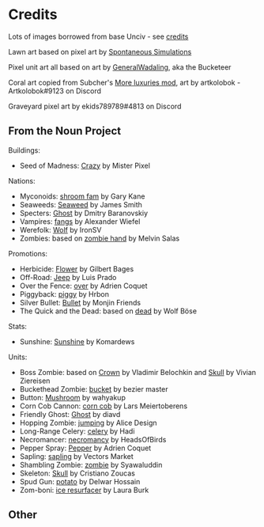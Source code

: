 # Credits

Lots of images borrowed from base Unciv - see [credits](https://github.com/yairm210/Unciv/blob/master/docs/Credits.md)

Lawn art based on pixel art by [Spontaneous Simulations](https://aoiti.itch.io/)

Pixel unit art all based on art by [GeneralWadaling](https://github.com/GeneralWadaling), aka the Bucketeer

Coral art copied from Subcher's [More luxuries mod](https://github.com/Subcher/More-Luxuries), art by artkolobok - Artkolobok#9123 on Discord

Graveyard pixel art by ekids789789#4813 on Discord

## From the Noun Project

Buildings:
* Seed of Madness: [Crazy](https://thenounproject.com/icon/crazy-35850/) by Mister Pixel

Nations:
* Myconoids: [shroom fam](https://thenounproject.com/icon/shroom-fam-5211372/) by Gary Kane
* Seaweeds: [Seaweed](https://thenounproject.com/icon/seaweed-887644/) by James Smith
* Specters: [Ghost](https://thenounproject.com/icon/ghost-7897/) by Dmitry Baranovskiy
* Vampires: [fangs](https://thenounproject.com/icon/fangs-50658/) by Alexander Wiefel
* Werefolk: [Wolf](https://thenounproject.com/icon/wolf-4074312/) by IronSV
* Zombies: based on [zombie hand](https://thenounproject.com/icon/zombie-hand-3994055/) by Melvin Salas

Promotions:
* Herbicide: [Flower](https://thenounproject.com/icon/flower-53611/) by Gilbert Bages
* Off-Road: [Jeep](https://thenounproject.com/icon/jeep-7854/) by Luis Prado
* Over the Fence: [over](https://thenounproject.com/icon/over-2900915/) by Adrien Coquet
* Piggyback: [piggy](https://thenounproject.com/icon/piggy-2964621/) by Hrbon
* Silver Bullet: [Bullet](https://thenounproject.com/icon/bullet-1048861/) by Monjin Friends
* The Quick and the Dead: based on [dead](https://thenounproject.com/icon/dead-218870/) by Wolf Böse

Stats:
* Sunshine: [Sunshine](https://thenounproject.com/icon/sunshine-4669601/) by Komardews

Units:
* Boss Zombie: based on [Crown](https://thenounproject.com/term/Crown/891413) by Vladimir Belochkin and [Skull](https://thenounproject.com/term/skull/29715/) by Vivian Ziereisen
* Buckethead Zombie: [bucket](https://thenounproject.com/icon/bucket-1585520/) by bezier master
* Button: [Mushroom](https://thenounproject.com/icon/mushroom-5561415/) by wahyakup
* Corn Cob Cannon: [corn cob](https://thenounproject.com/icon/corn-cob-3929228/) by Lars Meiertoberens
* Friendly Ghost: [Ghost](https://thenounproject.com/icon/ghost-215178/) by diavd
* Hopping Zombie: [jumping](https://thenounproject.com/icon/jumping-1994834/) by Alice Design
* Long-Range Celery: [celery](https://thenounproject.com/icon/celery-3101882/) by Hadi
* Necromancer: [necromancy](https://thenounproject.com/term/necromancy/1178598/) by HeadsOfBirds
* Pepper Spray: [Pepper](https://thenounproject.com/icon/pepper-4374093/) by Adrien Coquet
* Sapling: [sapling](https://thenounproject.com/icon/sapling-2051790/) by Vectors Market
* Shambling Zombie: [zombie](https://thenounproject.com/icon/zombie-5301396/) by Syawaluddin
* Skeleton: [Skull](https://thenounproject.com/icon/skull-247531/) by Cristiano Zoucas
* Spud Gun: [potato](https://thenounproject.com/icon/potato-3592641/) by Delwar Hossain
* Zom-boni: [ice resurfacer](https://thenounproject.com/icon/ice-resurfacer-244730/) by Laura Burk

## Other
